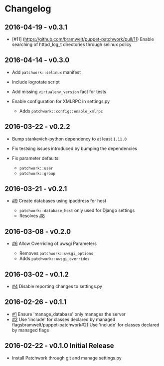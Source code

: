 # Changelog

## 2016-04-19 - v0.3.1

* [#11] (https://github.com/bramwelt/puppet-patchwork/pull/11) Enable
  searching of httpd\_log\_t directories through selinux policy

## 2016-04-14 - v0.3.0

* Add `patchwork::selinux` manifest
* Include logrotate script
* Add missing `virtualenv_version` fact for tests
* Enable configuration for XMLRPC in settings.py

  * Adds `patchwork::config::enable_xmlrpc`

## 2016-03-22 - v0.2.2

* Bump stankevich-python dependency to at least `1.11.0`
* Fix testsing issues introduced by bumping the dependencies
* Fix parameter defaults:

  * `patchwork::user`
  * `patchwork::group`

## 2016-03-21 - v0.2.1

* [#9](https://github.com/bramwelt/puppet-patchwork/pull/9) Create databases using ipaddress for host

  * `patchwork::database_host` only used for Django settings
  * Resolves [#8](https://github.com/bramwelt/puppet-patchwork/pull/8)

## 2016-03-08 - v0.2.0

* [#6](https://github.com/bramwelt/puppet-patchwork/pull/6) Allow Overriding of uwsgi Parameters

  * Removes `patchwork::uwsgi_options`
  * Adds    `patchwork::uwsgi_overrides`

## 2016-03-02 - v0.1.2

* [#4](https://github.com/bramwelt/puppet-patchwork/pull/4) Disable reporting changes to settings.py

## 2016-02-26 - v0.1.1

* [#1](https://github.com/bramwelt/puppet-patchwork/pull/1) Ensure 'manage_database' only manages the server
* [#2](https://github.com/bramwelt/puppet-patchwork/pull/2) Use 'include' for classes declared by managed flagsbramwelt/puppet-patchwork#2) Use 'include' for classes declared by managed flags

## 2016-02-22 - v0.1.0 Initial Release

* Install Patchwork through git and manage settings.py

